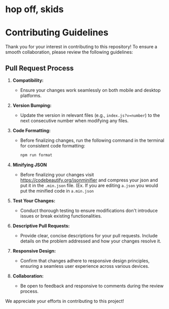 # hop off, skids
# Contributing Guidelines

Thank you for your interest in contributing to this repository! To ensure a smooth collaboration, please review the following guidelines:

## Pull Request Process

1. **Compatibility:**

   - Ensure your changes work seamlessly on both mobile and desktop platforms.

2. **Version Bumping:**

   - Update the version in relevant files (e.g., `index.js?v=number`) to the next consecutive number when modifying any files.

3. **Code Formatting:**

   - Before finalizing changes, run the following command in the terminal for consistent code formatting:
     ```bash
     npm run format
     ```

4. **Minifying JSON**

   - Before finalizing your changes visit https://codebeautify.org/jsonminifier and compress your json and put it in the `.min.json` file. (Ex. If you are editing `a.json` you would put the minified code in `a.min.json`

5. **Test Your Changes:**

   - Conduct thorough testing to ensure modifications don't introduce issues or break existing functionalities.

6. **Descriptive Pull Requests:**

   - Provide clear, concise descriptions for your pull requests. Include details on the problem addressed and how your changes resolve it.

7. **Responsive Design:**

   - Confirm that changes adhere to responsive design principles, ensuring a seamless user experience across various devices.

8. **Collaboration:**
   - Be open to feedback and responsive to comments during the review process.

We appreciate your efforts in contributing to this project!
